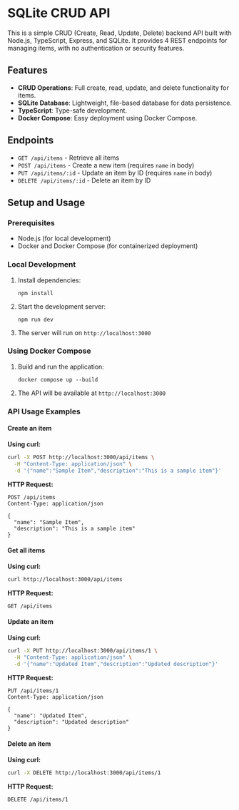 # SQLite CRUD API

This is a simple CRUD (Create, Read, Update, Delete) backend API built with Node.js, TypeScript, Express, and SQLite. It provides 4 REST endpoints for managing items, with no authentication or security features.

## Features

- **CRUD Operations**: Full create, read, update, and delete functionality for items.
- **SQLite Database**: Lightweight, file-based database for data persistence.
- **TypeScript**: Type-safe development.
- **Docker Compose**: Easy deployment using Docker Compose.

## Endpoints

- `GET /api/items` - Retrieve all items
- `POST /api/items` - Create a new item (requires `name` in body)
- `PUT /api/items/:id` - Update an item by ID (requires `name` in body)
- `DELETE /api/items/:id` - Delete an item by ID

## Setup and Usage

### Prerequisites

- Node.js (for local development)
- Docker and Docker Compose (for containerized deployment)

### Local Development

1. Install dependencies:
   ```
   npm install
   ```

2. Start the development server:
   ```
   npm run dev
   ```

3. The server will run on `http://localhost:3000`

### Using Docker Compose

1. Build and run the application:
   ```
   docker compose up --build
   ```

2. The API will be available at `http://localhost:3000`

### API Usage Examples

#### Create an item

**Using curl:**
```bash
curl -X POST http://localhost:3000/api/items \
  -H "Content-Type: application/json" \
  -d '{"name":"Sample Item","description":"This is a sample item"}'
```

**HTTP Request:**
```
POST /api/items
Content-Type: application/json

{
  "name": "Sample Item",
  "description": "This is a sample item"
}
```

#### Get all items

**Using curl:**
```bash
curl http://localhost:3000/api/items
```

**HTTP Request:**
```
GET /api/items
```

#### Update an item

**Using curl:**
```bash
curl -X PUT http://localhost:3000/api/items/1 \
  -H "Content-Type: application/json" \
  -d '{"name":"Updated Item","description":"Updated description"}'
```

**HTTP Request:**
```
PUT /api/items/1
Content-Type: application/json

{
  "name": "Updated Item",
  "description": "Updated description"
}
```

#### Delete an item

**Using curl:**
```bash
curl -X DELETE http://localhost:3000/api/items/1
```

**HTTP Request:**
```
DELETE /api/items/1
```
